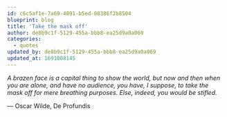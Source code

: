 ```yaml
---
id: c6c5af1e-7a69-4091-b5ed-08386f2b8504
blueprint: blog
title: 'Take the mask off'
author: de8b9c1f-5129-455a-bbb8-ea25d9a0a069
categories:
  - quotes
updated_by: de8b9c1f-5129-455a-bbb8-ea25d9a0a069
updated_at: 1691008145
---
```

*A brazen face is a capital thing to show the world, but now and then when you are alone, and have no audience, you have, I suppose, to take the mask off for mere breathing purposes. Else, indeed, you would be stifled.*

― Oscar Wilde, De Profundis